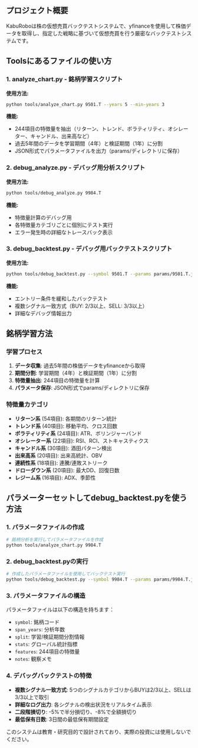 ## プロジェクト概要

KabuRoboは株の仮想売買バックテストシステムで、yfinanceを使用して株価データを取得し、指定した戦略に基づいて仮想売買を行う厳密なバックテストシステムです。

## Toolsにあるファイルの使い方

### 1. analyze_chart.py - 銘柄学習スクリプト

__使用方法:__

```bash
python tools/analyze_chart.py 9501.T --years 5 --min-years 3
```

__機能:__

- 244項目の特徴量を抽出（リターン、トレンド、ボラティリティ、オシレーター、キャンドル、出来高など）
- 過去5年間のデータを学習期間（4年）と検証期間（1年）に分割
- JSON形式でパラメータファイルを出力（params/ディレクトリに保存）

### 2. debug_analyze.py - デバッグ用分析スクリプト

__使用方法:__

```bash
python tools/debug_analyze.py 9984.T
```

__機能:__

- 特徴量計算のデバッグ用
- 各特徴量カテゴリごとに個別にテスト実行
- エラー発生時の詳細なトレースバック表示

### 3. debug_backtest.py - デバッグ用バックテストスクリプト

__使用方法:__

```bash
python tools/debug_backtest.py --symbol 9501.T --params params/9501.T.json --start 2024-01-01 --end 2024-12-31
```

__機能:__

- エントリー条件を緩和したバックテスト
- 複数シグナル一致方式（BUY: 2/3以上、SELL: 3/3以上）
- 詳細なデバッグ情報出力

## 銘柄学習方法

### 学習プロセス

1. __データ収集__: 過去5年間の株価データをyfinanceから取得
2. __期間分割__: 学習期間（4年）と検証期間（1年）に分割
3. __特徴量抽出__: 244項目の特徴量を計算
4. __パラメータ保存__: JSON形式でparams/ディレクトリに保存

### 特徴量カテゴリ

- __リターン系__ (54項目): 各期間のリターン統計
- __トレンド系__ (40項目): 移動平均、クロス回数
- __ボラティリティ系__ (24項目): ATR、ボリンジャーバンド
- __オシレーター系__ (22項目): RSI、RCI、ストキャスティクス
- __キャンドル系__ (30項目): 酒田パターン検出
- __出来高系__ (20項目): 出来高統計、OBV
- __連続性系__ (18項目): 連騰/連敗ストリーク
- __ドローダウン系__ (20項目): 最大DD、回復日数
- __レジーム系__ (16項目): ADX、季節性

## パラメーターセットしてdebug_backtest.pyを使う方法

### 1. パラメータファイルの作成

```bash
# 銘柄分析を実行してパラメータファイルを作成
python tools/analyze_chart.py 9984.T
```

### 2. debug_backtest.pyの実行

```bash
# 作成したパラメータファイルを使用してバックテスト実行
python tools/debug_backtest.py --symbol 9984.T --params params/9984.T.json --start 2024-01-01 --end 2024-12-31
```

### 3. パラメータファイルの構造

パラメータファイルは以下の構造を持ちます：

- `symbol`: 銘柄コード
- `span_years`: 分析年数
- `split`: 学習/検証期間分割情報
- `stats`: グローバル統計指標
- `features`: 244項目の特徴量
- `notes`: 観察メモ

### 4. デバッグバックテストの特徴

- __複数シグナル一致方式__: 5つのシグナルカテゴリからBUYは2/3以上、SELLは3/3以上で取引
- __詳細なログ出力__: 各シグナルの検出状況をリアルタイム表示
- __二段階損切り__: -5%で半分損切り、-8%で全額損切り
- __最低保有日数__: 3日間の最低保有期間設定

このシステムは教育・研究目的で設計されており、実際の投資には使用しないでください。
